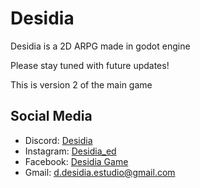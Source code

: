 # Desidia
Desidia is a 2D ARPG made in godot engine

Please stay tuned with future updates!

This is version 2 of the main game

## Social Media

- Discord: [Desidia](https://discord.gg/NCNXghdKXh)
- Instagram: [Desidia_ed](https://www.instagram.com/desidia_ed/)
- Facebook: [Desidia Game](https://www.facebook.com/share/195EerSnAA/)
- Gmail: d.desidia.estudio@gmail.com
